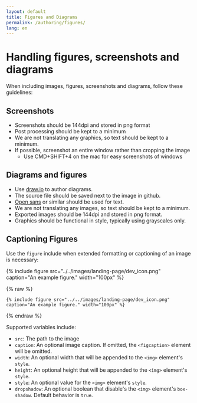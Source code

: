 ```yaml
---
layout: default
title: Figures and Diagrams
permalink: /authoring/figures/
lang: en
---
```


# Handling figures, screenshots and diagrams

When including images, figures, screenshots and diagrams, follow these guidelines:

## Screenshots
- Screenshots should be 144dpi and stored in png format
- Post processing should be kept to a minimum
- We are not translating any graphics, so text should be kept to a minimum.
- If possible, screenshot an entire window rather than cropping the image
    - Use CMD+SHIFT+4 on the mac for easy screenshots of windows
 
## Diagrams and figures
- Use [draw.io](https://www.draw.io/) to author diagrams.
- The source file should be saved next to the image in github.
- [Open sans](https://fonts.google.com/specimen/Open+Sans) or similar should be used for text.
- We are not translating any images, so text should be kept to a minimum.
- Exported images should be 144dpi and stored in png format.
- Graphics should be functional in style, typically using grayscales only.

## Captioning Figures
Use the `figure` include when extended formatting or captioning of an image is necessary:

{% include figure src="../../images/landing-page/dev_icon.png" caption="An example figure." width="100px" %}

{% raw  %}
```
{% include figure src="../../images/landing-page/dev_icon.png" caption="An example figure." width="100px" %}
```
{% endraw  %}

Supported variables include:
  - `src`: The path to the image
  - `caption`: An optional image caption.  If omitted, the `<figcaption>` element will be omitted.
  - `width`: An optional width that will be appended to the `<img>` element's `style`.
  - `height`: An optional height that will be appended to the `<img>` element's `style`.
  - `style`: An optional value for the `<img>` element's `style`.
  - `dropshadow`: An optional boolean that disable's the `<img>` element's `box-shadow`.  Default behavior is `true`.
